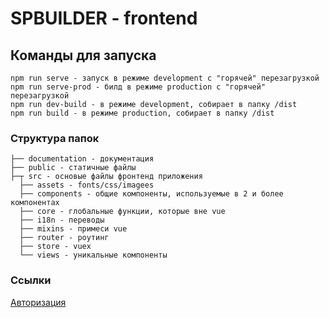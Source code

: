 # SPBUILDER - frontend

## Команды для запуска
```
npm run serve - запуск в режиме development с "горячей" перезагрузкой
npm run serve-prod - билд в режиме production с "горячей" перезагрузкой
npm run dev-build - в режиме development, собирает в папку /dist
npm run build - в режиме production, собирает в папку /dist
```

### Структура папок
```
├── documentation - документация
├── public - статичные файлы
├─┬ src - основые файлы фронтенд приложения
  ├── assets - fonts/css/imagees
  ├── components - общие компоненты, используемые в 2 и более компонентах
  ├── core - глобальные функции, которые вне vue
  ├── i18n - переводы
  ├── mixins - примеси vue
  ├── router - роутинг
  ├── store - vuex 
  └── views - уникальные компоненты

```
### Ссылки
[Авторизация](./documentation/auth.md)
